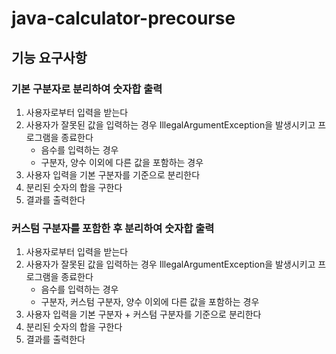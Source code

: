# java-calculator-precourse

## 기능 요구사항
### 기본 구분자로 분리하여 숫자합 출력
1. 사용자로부터 입력을 받는다
2. 사용자가 잘못된 값을 입력하는 경우 IllegalArgumentException을 발생시키고 프로그램을 종료한다
    - 음수를 입력하는 경우
    - 구분자, 양수 이외에 다른 값을 포함하는 경우
3. 사용자 입력을 기본 구분자를 기준으로 분리한다
4. 분리된 숫자의 합을 구한다
5. 결과를 출력한다

### 커스텀 구분자를 포함한 후 분리하여 숫자합 출력
1. 사용자로부터 입력을 받는다
2. 사용자가 잘못된 값을 입력하는 경우 IllegalArgumentException을 발생시키고 프로그램을 종료한다
    - 음수를 입력하는 경우
    - 구분자, 커스텀 구분자, 양수 이외에 다른 값을 포함하는 경우
3. 사용자 입력을 기본 구분자 + 커스텀 구분자를 기준으로 분리한다
4. 분리된 숫자의 합을 구한다
5. 결과를 출력한다
